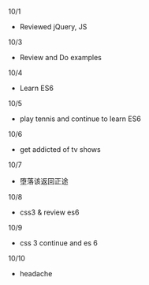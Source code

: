 10/1
- Reviewed jQuery, JS

10/3
- Review and Do examples

10/4
- Learn ES6

10/5
- play tennis and continue to learn ES6

10/6
- get addicted of tv shows

10/7
- 堕落该返回正途

10/8

- css3 & review es6

10/9

- css 3 continue and es 6

10/10

- headache
